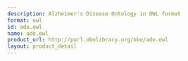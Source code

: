 ```yaml
---
description: Alzheimer's Disease Ontology in OWL format
format: owl
id: ado.owl
name: ado.owl
product_url: http://purl.obolibrary.org/obo/ado.owl
layout: product_detail
---
```

